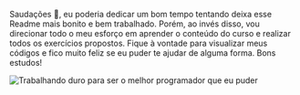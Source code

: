 Saudações :wave:, eu poderia dedicar um bom tempo tentando deixa esse Readme mais bonito e bem trabalhado. 
Porém, ao invés disso, vou direcionar todo o meu esforço em aprender o conteúdo do curso e realizar todos os exercícios propostos. 
Fique à vontade para visualizar meus códigos e fico muito feliz se eu puder te ajudar de alguma forma. 
Bons estudos!

![Trabalhando duro para ser o melhor programador que eu puder](https://user-images.githubusercontent.com/107258826/190932684-51284f57-7dfe-4ad4-bd94-d4628885b9ad.jpg)
